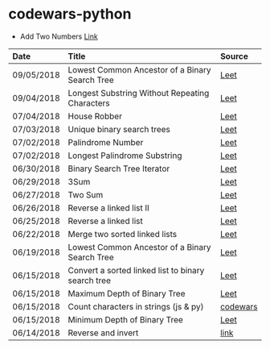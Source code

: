 # codewars-python

- Add Two Numbers [Link](https://leetcode.com/problems/add-two-numbers/description/)


| Date | Title | Source |
|:--|:--|:--|
| 09/05/2018 | Lowest Common Ancestor of a Binary Search Tree |[Leet](https://leetcode.com/problems/lowest-common-ancestor-of-a-binary-search-tree/description/)|
| 09/04/2018 | Longest Substring Without Repeating Characters |[Leet](https://leetcode.com/problems/longest-substring-without-repeating-characters/description/)|
| 07/04/2018 | House Robber |[Leet](https://leetcode.com/problems/house-robber/description/)|
| 07/03/2018 | Unique binary search trees |[Leet](https://leetcode.com/problems/unique-binary-search-trees/description/)|
| 07/02/2018 | Palindrome Number|[Leet](https://leetcode.com/problems/palindrome-number/description/)|
| 07/02/2018 | Longest Palindrome Substring|[Leet](https://leetcode.com/problems/longest-palindromic-substring/description/)|
| 06/30/2018 | Binary Search Tree Iterator|[Leet](https://leetcode.com/problems/binary-search-tree-iterator/description/)|
| 06/29/2018 | 3Sum|[Leet](https://leetcode.com/problems/3sum/description/)|
| 06/27/2018 | Two Sum|[Leet](https://leetcode.com/problems/two-sum/description/)|
| 06/26/2018 | Reverse a linked list II|[Leet](https://leetcode.com/problems/reverse-linked-list-ii/description/)|
| 06/25/2018 | Reverse a linked list |[Leet](https://leetcode.com/problems/reverse-linked-list/description/)|
| 06/22/2018 | Merge two sorted linked lists |[Leet](https://leetcode.com/problems/merge-two-sorted-lists/description/)|
| 06/19/2018 | Lowest Common Ancestor of a Binary Search Tree |[Leet](https://leetcode.com/problems/lowest-common-ancestor-of-a-binary-search-tree/description/)|
| 06/15/2018 | Convert a sorted linked list to binary search tree |[Leet](https://leetcode.com/problems/convert-sorted-list-to-binary-search-tree/description/)|
| 06/15/2018 | Maximum Depth of Binary Tree |[Leet](https://leetcode.com/problems/maximum-depth-of-binary-tree/description/)|
| 06/15/2018 | Count characters in strings (js & py) |[codewars](https://www.codewars.com/kata/count-characters-in-your-string/train/javascript)|
| 06/15/2018 | Minimum Depth of Binary Tree  |[Leet](https://leetcode.com/problems/minimum-depth-of-binary-tree/description/)|
| 06/14/2018 | Reverse and invert  |[link](https://www.codewars.com/kata/reverse-and-invert/train/python)|
